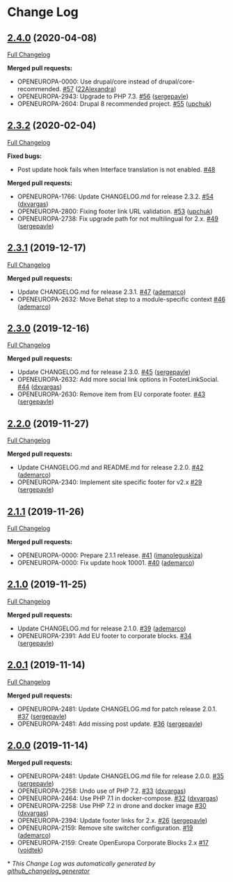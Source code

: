 # Change Log

## [2.4.0](https://github.com/openeuropa/oe_corporate_blocks/tree/2.4.0) (2020-04-08)
[Full Changelog](https://github.com/openeuropa/oe_corporate_blocks/compare/2.3.2...2.4.0)

**Merged pull requests:**

- OPENEUROPA-0000: Use drupal/core instead of drupal/core-recommended. [\#57](https://github.com/openeuropa/oe_corporate_blocks/pull/57) ([22Alexandra](https://github.com/22Alexandra))
- OPENEUROPA-2943: Upgrade to PHP 7.3. [\#56](https://github.com/openeuropa/oe_corporate_blocks/pull/56) ([sergepavle](https://github.com/sergepavle))
- OPENEUROPA-2604: Drupal 8 recommended project. [\#55](https://github.com/openeuropa/oe_corporate_blocks/pull/55) ([upchuk](https://github.com/upchuk))

## [2.3.2](https://github.com/openeuropa/oe_corporate_blocks/tree/2.3.2) (2020-02-04)
[Full Changelog](https://github.com/openeuropa/oe_corporate_blocks/compare/2.3.1...2.3.2)

**Fixed bugs:**

- Post update hook fails when Interface translation is not enabled. [\#48](https://github.com/openeuropa/oe_corporate_blocks/issues/48)

**Merged pull requests:**

- OPENEUROPA-1766: Update CHANGELOG.md for release 2.3.2. [\#54](https://github.com/openeuropa/oe_corporate_blocks/pull/54) ([dxvargas](https://github.com/dxvargas))
- OPENEUROPA-2800: Fixing footer link URL validation. [\#53](https://github.com/openeuropa/oe_corporate_blocks/pull/53) ([upchuk](https://github.com/upchuk))
- OPENEUROPA-2738: Fix upgrade path for not multilingual for 2.x. [\#49](https://github.com/openeuropa/oe_corporate_blocks/pull/49) ([sergepavle](https://github.com/sergepavle))

## [2.3.1](https://github.com/openeuropa/oe_corporate_blocks/tree/2.3.1) (2019-12-17)
[Full Changelog](https://github.com/openeuropa/oe_corporate_blocks/compare/2.3.0...2.3.1)

**Merged pull requests:**

- Update CHANGELOG.md for release 2.3.1. [\#47](https://github.com/openeuropa/oe_corporate_blocks/pull/47) ([ademarco](https://github.com/ademarco))
- OPENEUROPA-2632: Move Behat step to a module-specific context [\#46](https://github.com/openeuropa/oe_corporate_blocks/pull/46) ([ademarco](https://github.com/ademarco))

## [2.3.0](https://github.com/openeuropa/oe_corporate_blocks/tree/2.3.0) (2019-12-16)
[Full Changelog](https://github.com/openeuropa/oe_corporate_blocks/compare/2.2.0...2.3.0)

**Merged pull requests:**

- Update CHANGELOG.md for release 2.3.0. [\#45](https://github.com/openeuropa/oe_corporate_blocks/pull/45) ([sergepavle](https://github.com/sergepavle))
- OPENEUROPA-2632: Add more social link options in FooterLinkSocial. [\#44](https://github.com/openeuropa/oe_corporate_blocks/pull/44) ([dxvargas](https://github.com/dxvargas))
- OPENEUROPA-2630: Remove item from EU corporate footer. [\#43](https://github.com/openeuropa/oe_corporate_blocks/pull/43) ([sergepavle](https://github.com/sergepavle))

## [2.2.0](https://github.com/openeuropa/oe_corporate_blocks/tree/2.2.0) (2019-11-27)
[Full Changelog](https://github.com/openeuropa/oe_corporate_blocks/compare/2.1.1...2.2.0)

**Merged pull requests:**

- Update CHANGELOG.md and README.md for release 2.2.0. [\#42](https://github.com/openeuropa/oe_corporate_blocks/pull/42) ([ademarco](https://github.com/ademarco))
- OPENEUROPA-2340: Implement site specific footer for v2.x [\#29](https://github.com/openeuropa/oe_corporate_blocks/pull/29) ([sergepavle](https://github.com/sergepavle))

## [2.1.1](https://github.com/openeuropa/oe_corporate_blocks/tree/2.1.1) (2019-11-26)
[Full Changelog](https://github.com/openeuropa/oe_corporate_blocks/compare/2.1.0...2.1.1)

**Merged pull requests:**

- OPENEUROPA-0000: Prepare 2.1.1 release. [\#41](https://github.com/openeuropa/oe_corporate_blocks/pull/41) ([imanoleguskiza](https://github.com/imanoleguskiza))
- OPENEUROPA-0000: Fix update hook 10001. [\#40](https://github.com/openeuropa/oe_corporate_blocks/pull/40) ([ademarco](https://github.com/ademarco))

## [2.1.0](https://github.com/openeuropa/oe_corporate_blocks/tree/2.1.0) (2019-11-25)
[Full Changelog](https://github.com/openeuropa/oe_corporate_blocks/compare/2.0.1...2.1.0)

**Merged pull requests:**

- Update CHANGELOG.md for release 2.1.0. [\#39](https://github.com/openeuropa/oe_corporate_blocks/pull/39) ([ademarco](https://github.com/ademarco))
- OPENEUROPA-2391: Add EU footer to corporate blocks. [\#34](https://github.com/openeuropa/oe_corporate_blocks/pull/34) ([sergepavle](https://github.com/sergepavle))

## [2.0.1](https://github.com/openeuropa/oe_corporate_blocks/tree/2.0.1) (2019-11-14)
[Full Changelog](https://github.com/openeuropa/oe_corporate_blocks/compare/2.0.0...2.0.1)

**Merged pull requests:**

- OPENEUROPA-2481: Update CHANGELOG.md for patch release 2.0.1. [\#37](https://github.com/openeuropa/oe_corporate_blocks/pull/37) ([sergepavle](https://github.com/sergepavle))
- OPENEUROPA-2481: Add missing post update. [\#36](https://github.com/openeuropa/oe_corporate_blocks/pull/36) ([sergepavle](https://github.com/sergepavle))

## [2.0.0](https://github.com/openeuropa/oe_corporate_blocks/tree/2.0.0) (2019-11-14)
**Merged pull requests:**

- OPENEUROPA-2481: Update CHANGELOG.md file for release 2.0.0. [\#35](https://github.com/openeuropa/oe_corporate_blocks/pull/35) ([sergepavle](https://github.com/sergepavle))
- OPENEUROPA-2258: Undo use of PHP 7.2. [\#33](https://github.com/openeuropa/oe_corporate_blocks/pull/33) ([dxvargas](https://github.com/dxvargas))
- OPENEUROPA-2464: Use PHP 7.1 in docker-compose. [\#32](https://github.com/openeuropa/oe_corporate_blocks/pull/32) ([dxvargas](https://github.com/dxvargas))
- OPENEUROPA-2258: Use PHP 7.2 in drone and docker image [\#30](https://github.com/openeuropa/oe_corporate_blocks/pull/30) ([dxvargas](https://github.com/dxvargas))
- OPENEUROPA-2394: Update footer links for 2.x. [\#26](https://github.com/openeuropa/oe_corporate_blocks/pull/26) ([sergepavle](https://github.com/sergepavle))
- OPENEUROPA-2159: Remove site switcher configuration. [\#19](https://github.com/openeuropa/oe_corporate_blocks/pull/19) ([ademarco](https://github.com/ademarco))
- OPENEUROPA-2159: Create OpenEuropa Corporate Blocks 2.x [\#17](https://github.com/openeuropa/oe_corporate_blocks/pull/17) ([voidtek](https://github.com/voidtek))



\* *This Change Log was automatically generated by [github_changelog_generator](https://github.com/skywinder/Github-Changelog-Generator)*
